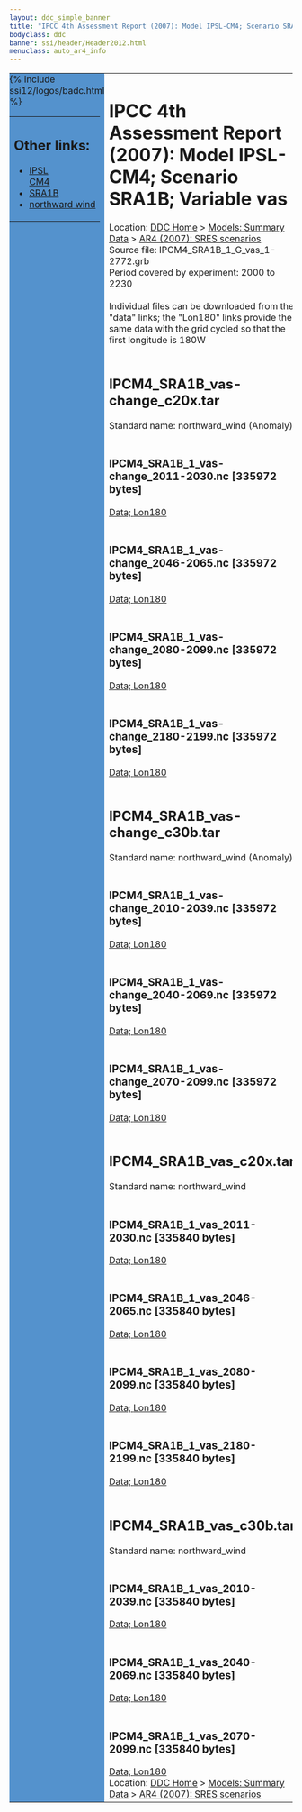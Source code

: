 ```yaml
---
layout: ddc_simple_banner
title: "IPCC 4th Assessment Report (2007): Model IPSL-CM4; Scenario SRA1B; Variable vas"
bodyclass: ddc
banner: ssi/header/Header2012.html
menuclass: auto_ar4_info
---
```



<table width="100%" border="0" cellspacing="0" cellpadding="0" style="border-collapse: collapse;">
<tr style="margin:0;padding:0;border:0;">
<td style="margin:0;padding:0;border:0;height:1pt;width:150pt;background:#5492CD;" valign="top" >

<div id="lh-col2" class="auto_ar4_info">
<table class="menumain" bgcolor="#5492CD" cellspacing="0" width="100%" border="0">
<tr><td>
<h2> Other links:</h2>
<ul>
<li><a href="/auto/ar4/model-IPSL-CM4.html">IPSL<br/>CM4</a></li>
<li><a href="/auto/ar4/scenario-SRA1B.html">SRA1B</a></li>
<li><a href="/auto/ar4/var-northward_wind.html">northward wind</a></li>
</ul>
</td></tr>
{% include ssi12/logos/badc.html %}
</table>
</div>
</td>
<td><h1>IPCC 4th Assessment Report (2007): Model IPSL-CM4; Scenario SRA1B; Variable vas</h1>

<!-- Breadcrumb1 -->
<div id="breadcrumb1" align="left">
Location: <a href="/index.html">DDC Home</a> > <a href="/sim/gcm_clim/">Models: Summary Data</a>
> <a href="/sim/gcm_clim/SRES_AR4/index.html">AR4 (2007): SRES scenarios</a>
</div>
<!-- End of Breadcrumb1 -->Source file: IPCM4_SRA1B_1_G_vas_1-2772.grb
<br/>
Period covered by experiment: 2000 to 2230<br/>
<br/>Individual files can be downloaded from the "data" links; the "Lon180" links provide the same data
         with the grid cycled so that the first longitude is 180W<br/>
<br/><h2>IPCM4_SRA1B_vas-change_c20x.tar</h2>
Standard name: northward_wind (Anomaly)<br>
<br/><h3>IPCM4_SRA1B_1_vas-change_2011-2030.nc [335972 bytes]</h3>
<a href="http://apps.ipcc-data.org/cgi-bin/downl/ar4_nc/vas/IPCM4_SRA1B_1_vas-change_2011-2030.nc">Data; </a><a href="http://apps.ipcc-data.org/cgi-bin/downl/ar4_nc/vas/IPCM4_SRA1B_1_vas-change_2011-2030.cyto180.nc"> Lon180</a><br/>
<br/><h3>IPCM4_SRA1B_1_vas-change_2046-2065.nc [335972 bytes]</h3>
<a href="http://apps.ipcc-data.org/cgi-bin/downl/ar4_nc/vas/IPCM4_SRA1B_1_vas-change_2046-2065.nc">Data; </a><a href="http://apps.ipcc-data.org/cgi-bin/downl/ar4_nc/vas/IPCM4_SRA1B_1_vas-change_2046-2065.cyto180.nc"> Lon180</a><br/>
<br/><h3>IPCM4_SRA1B_1_vas-change_2080-2099.nc [335972 bytes]</h3>
<a href="http://apps.ipcc-data.org/cgi-bin/downl/ar4_nc/vas/IPCM4_SRA1B_1_vas-change_2080-2099.nc">Data; </a><a href="http://apps.ipcc-data.org/cgi-bin/downl/ar4_nc/vas/IPCM4_SRA1B_1_vas-change_2080-2099.cyto180.nc"> Lon180</a><br/>
<br/><h3>IPCM4_SRA1B_1_vas-change_2180-2199.nc [335972 bytes]</h3>
<a href="http://apps.ipcc-data.org/cgi-bin/downl/ar4_nc/vas/IPCM4_SRA1B_1_vas-change_2180-2199.nc">Data; </a><a href="http://apps.ipcc-data.org/cgi-bin/downl/ar4_nc/vas/IPCM4_SRA1B_1_vas-change_2180-2199.cyto180.nc"> Lon180</a><br/>
<br/><h2>IPCM4_SRA1B_vas-change_c30b.tar</h2>
Standard name: northward_wind (Anomaly)<br>
<br/><h3>IPCM4_SRA1B_1_vas-change_2010-2039.nc [335972 bytes]</h3>
<a href="http://apps.ipcc-data.org/cgi-bin/downl/ar4_nc/vas/IPCM4_SRA1B_1_vas-change_2010-2039.nc">Data; </a><a href="http://apps.ipcc-data.org/cgi-bin/downl/ar4_nc/vas/IPCM4_SRA1B_1_vas-change_2010-2039.cyto180.nc"> Lon180</a><br/>
<br/><h3>IPCM4_SRA1B_1_vas-change_2040-2069.nc [335972 bytes]</h3>
<a href="http://apps.ipcc-data.org/cgi-bin/downl/ar4_nc/vas/IPCM4_SRA1B_1_vas-change_2040-2069.nc">Data; </a><a href="http://apps.ipcc-data.org/cgi-bin/downl/ar4_nc/vas/IPCM4_SRA1B_1_vas-change_2040-2069.cyto180.nc"> Lon180</a><br/>
<br/><h3>IPCM4_SRA1B_1_vas-change_2070-2099.nc [335972 bytes]</h3>
<a href="http://apps.ipcc-data.org/cgi-bin/downl/ar4_nc/vas/IPCM4_SRA1B_1_vas-change_2070-2099.nc">Data; </a><a href="http://apps.ipcc-data.org/cgi-bin/downl/ar4_nc/vas/IPCM4_SRA1B_1_vas-change_2070-2099.cyto180.nc"> Lon180</a><br/>
<br/><h2>IPCM4_SRA1B_vas_c20x.tar</h2>
Standard name: northward_wind<br>
<br/><h3>IPCM4_SRA1B_1_vas_2011-2030.nc [335840 bytes]</h3>
<a href="http://apps.ipcc-data.org/cgi-bin/downl/ar4_nc/vas/IPCM4_SRA1B_1_vas_2011-2030.nc">Data; </a><a href="http://apps.ipcc-data.org/cgi-bin/downl/ar4_nc/vas/IPCM4_SRA1B_1_vas_2011-2030.cyto180.nc"> Lon180</a><br/>
<br/><h3>IPCM4_SRA1B_1_vas_2046-2065.nc [335840 bytes]</h3>
<a href="http://apps.ipcc-data.org/cgi-bin/downl/ar4_nc/vas/IPCM4_SRA1B_1_vas_2046-2065.nc">Data; </a><a href="http://apps.ipcc-data.org/cgi-bin/downl/ar4_nc/vas/IPCM4_SRA1B_1_vas_2046-2065.cyto180.nc"> Lon180</a><br/>
<br/><h3>IPCM4_SRA1B_1_vas_2080-2099.nc [335840 bytes]</h3>
<a href="http://apps.ipcc-data.org/cgi-bin/downl/ar4_nc/vas/IPCM4_SRA1B_1_vas_2080-2099.nc">Data; </a><a href="http://apps.ipcc-data.org/cgi-bin/downl/ar4_nc/vas/IPCM4_SRA1B_1_vas_2080-2099.cyto180.nc"> Lon180</a><br/>
<br/><h3>IPCM4_SRA1B_1_vas_2180-2199.nc [335840 bytes]</h3>
<a href="http://apps.ipcc-data.org/cgi-bin/downl/ar4_nc/vas/IPCM4_SRA1B_1_vas_2180-2199.nc">Data; </a><a href="http://apps.ipcc-data.org/cgi-bin/downl/ar4_nc/vas/IPCM4_SRA1B_1_vas_2180-2199.cyto180.nc"> Lon180</a><br/>
<br/><h2>IPCM4_SRA1B_vas_c30b.tar</h2>
Standard name: northward_wind<br>
<br/><h3>IPCM4_SRA1B_1_vas_2010-2039.nc [335840 bytes]</h3>
<a href="http://apps.ipcc-data.org/cgi-bin/downl/ar4_nc/vas/IPCM4_SRA1B_1_vas_2010-2039.nc">Data; </a><a href="http://apps.ipcc-data.org/cgi-bin/downl/ar4_nc/vas/IPCM4_SRA1B_1_vas_2010-2039.cyto180.nc"> Lon180</a><br/>
<br/><h3>IPCM4_SRA1B_1_vas_2040-2069.nc [335840 bytes]</h3>
<a href="http://apps.ipcc-data.org/cgi-bin/downl/ar4_nc/vas/IPCM4_SRA1B_1_vas_2040-2069.nc">Data; </a><a href="http://apps.ipcc-data.org/cgi-bin/downl/ar4_nc/vas/IPCM4_SRA1B_1_vas_2040-2069.cyto180.nc"> Lon180</a><br/>
<br/><h3>IPCM4_SRA1B_1_vas_2070-2099.nc [335840 bytes]</h3>
<a href="http://apps.ipcc-data.org/cgi-bin/downl/ar4_nc/vas/IPCM4_SRA1B_1_vas_2070-2099.nc">Data; </a><a href="http://apps.ipcc-data.org/cgi-bin/downl/ar4_nc/vas/IPCM4_SRA1B_1_vas_2070-2099.cyto180.nc"> Lon180</a><br/>
<!-- Breadcrumb2 -->
<div id="breadcrumb2" align="left">
Location: <a href="/index.html">DDC Home</a> > <a href="/sim/gcm_clim/">Models: Summary Data</a>
> <a href="/sim/gcm_clim/SRES_AR4/index.html">AR4 (2007): SRES scenarios</a>
</div>
<!-- End of Breadcrumb2 --></td></tr></table>
